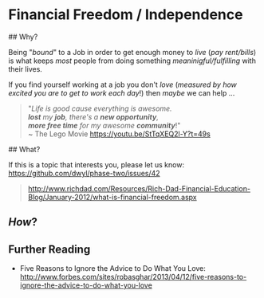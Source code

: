 # Financial Freedom / Independence

## Why?

Being "_bound_" to a Job in order to
get enough money to _live_ (_pay rent/bills_) is
what keeps _most_ people from doing something
_meaninigful/fulfilling_ with their lives.

If you find yourself working at a job you don't _love_
(_measured by how excited you are to get to work each day_!)
then _maybe_ we can help ...


> "_Life is good cause everything is awesome.  
**lost** my **job**, there's a **new opportunity**,  
**more free time** for my awesome **community**_!"  
~ The Lego Movie https://youtu.be/StTqXEQ2l-Y?t=49s


## What?

If this is a topic that interests you, please let us know: https://github.com/dwyl/phase-two/issues/42

> http://www.richdad.com/Resources/Rich-Dad-Financial-Education-Blog/January-2012/what-is-financial-freedom.aspx

## _How_?


## Further Reading

+ Five Reasons to Ignore the Advice to Do What You Love: http://www.forbes.com/sites/robasghar/2013/04/12/five-reasons-to-ignore-the-advice-to-do-what-you-love
